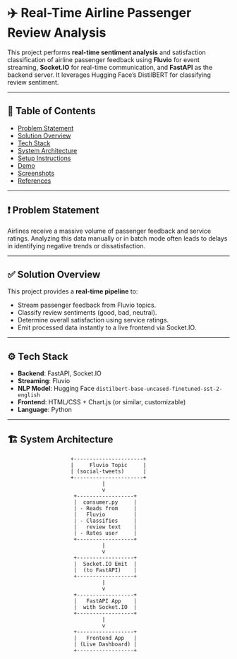# ✈️ Real-Time Airline Passenger Review Analysis

This project performs **real-time sentiment analysis** and satisfaction classification of airline passenger feedback using **Fluvio** for event streaming, **Socket.IO** for real-time communication, and **FastAPI** as the backend server. It leverages Hugging Face’s DistilBERT for classifying review sentiment.

---

## 📌 Table of Contents

- [Problem Statement](#problem-statement)
- [Solution Overview](#solution-overview)
- [Tech Stack](#tech-stack)
- [System Architecture](#system-architecture)
- [Setup Instructions](#setup-instructions)
- [Demo](#demo)
- [Screenshots](#screenshots)
- [References](#references)

---

## ❗ Problem Statement

Airlines receive a massive volume of passenger feedback and service ratings. Analyzing this data manually or in batch mode often leads to delays in identifying negative trends or dissatisfaction.

---

## ✅ Solution Overview

This project provides a **real-time pipeline** to:
- Stream passenger feedback from Fluvio topics.
- Classify review sentiments (good, bad, neutral).
- Determine overall satisfaction using service ratings.
- Emit processed data instantly to a live frontend via Socket.IO.

---

## ⚙️ Tech Stack

- **Backend**: FastAPI, Socket.IO
- **Streaming**: Fluvio
- **NLP Model**: Hugging Face `distilbert-base-uncased-finetuned-sst-2-english`
- **Frontend**: HTML/CSS + Chart.js (or similar, customizable)
- **Language**: Python

---

## 🏗️ System Architecture

```plaintext
                    +----------------------+
                    |     Fluvio Topic     |
                    | (social-tweets)      |
                    +----------------------+
                              |
                              v
                     +------------------+
                     |  consumer.py     |
                     | - Reads from     |
                     |   Fluvio         |
                     | - Classifies     |
                     |   review text    |
                     | - Rates user     |
                     +------------------+
                              |
                              v
                     +------------------+
                     |  Socket.IO Emit  |
                     |  (to FastAPI)    |
                     +------------------+
                              |
                              v
                     +------------------+
                     |   FastAPI App    |
                     |  with Socket.IO  |
                     +------------------+
                              |
                              v
                     +------------------+
                     |   Frontend App   |
                     | (Live Dashboard) |
                     +------------------+
